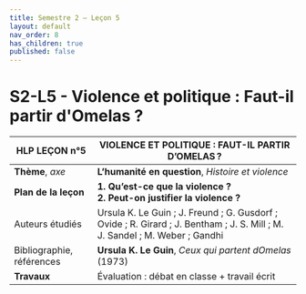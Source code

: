 ```yaml
---
title: Semestre 2 – Leçon 5
layout: default
nav_order: 8
has_children: true
published: false
---
```

# S2-L5 - Violence et politique : Faut-il partir d'Omelas ? 


| HLP LEÇON n°5    | VIOLENCE ET POLITIQUE : FAUT-IL PARTIR D’OMELAS ?     |
| ------------------------- | ------------------------------------------ |
| **Thème**, *axe*                  | **L’humanité en question**, *Histoire et violence*                                                                          |
| **Plan de la leçon**      | **1. Qu’est-ce que la violence ? <br> 2.  Peut-on justifier la violence ?**                                                 |
| Auteurs étudiés           | Ursula K. Le Guin ; J. Freund ; G. Gusdorf ; Ovide ; R. Girard ; J. Bentham ; J. S. Mill ; M. J. Sandel ; M. Weber ; Gandhi |
| Bibliographie, références | **Ursula K. Le Guin**, *Ceux qui partent dOmelas* (1973)                                                                    |
| **Travaux**               | Évaluation : débat  en classe + travail écrit                                                                               |
